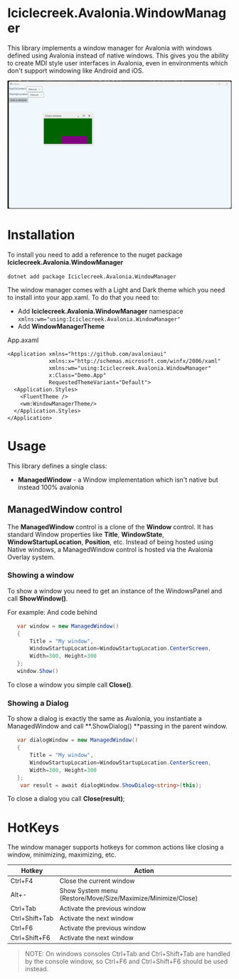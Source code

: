 # Iciclecreek.Avalonia.WindowManager
This library implements a window manager for Avalonia with windows defined using Avalonia instead of native windows.
This gives you the ability to create MDI style user interfaces in Avalonia, even in environments which don't support windowing like Android and iOS.

![windows](https://raw.githubusercontent.com/tomlm/Iciclecreek.Avalonia.WindowManager/refs/heads/main/windows.gif)

# Installation
To install you need to add a reference to the nuget package **Iciclecreek.Avalonia.WindowManager**

```dotnet add package Iciclecreek.Avalonia.WindowManager```

The window manager comes with a Light and Dark theme which you need to install into your app.xaml.
To do that you need to:
* Add **Iciclecreek.Avalonia.WindowManager** namespace  ```xmlns:wm="using:Iciclecreek.Avalonia.WindowManager"```
* Add **WindowManagerTheme** 

App.axaml
```
<Application xmlns="https://github.com/avaloniaui"
             xmlns:x="http://schemas.microsoft.com/winfx/2006/xaml"
             xmlns:wm="using:Iciclecreek.Avalonia.WindowManager"
             x:Class="Demo.App"
             RequestedThemeVariant="Default">
  <Application.Styles>
    <FluentTheme />
    <wm:WindowManagerTheme/>
  </Application.Styles>
</Application>
```

# Usage
This library defines a single class:
* **ManagedWindow** - a Window implementation which isn't native but instead 100% avalonia 
 
## ManagedWindow control
The **ManagedWindow** control is a clone of the **Window** control. It has standard Window properties like **Title**, **WindowState**, **WindowStartupLocation**, **Position**, etc.
Instead of being hosted using Native windows, a ManagedWindow control is hosted via the Avalonia Overlay system.

### Showing a window
To show a window you need to get an instance of the WindowsPanel and call **ShowWindow()**.

For example:
And code behind
```cs
   var window = new ManagedWindow()
   {
       Title = "My window",
       WindowStartupLocation=WindowStartupLocation.CenterScreen,
       Width=300, Height=300
   };
   window.Show()
```

To close a window you simple call **Close()**.

### Showing a Dialog
To show a dialog is exactly the same as Avalonia, you instantiate a ManagedWindow and call **.ShowDialog() **passing in the parent window.
```cs
   var dialogWindow = new ManagedWindow()
   {
       Title = "My window",
       WindowStartupLocation=WindowStartupLocation.CenterScreen,
       Width=300, Height=300
   };
    var result = await dialogWindow.ShowDialog<string>(this);
```

To close a dialog you call **Close(result)**;

# HotKeys
The window manager supports hotkeys for common actions like closing a window, minimizing, maximizing, etc.

|Hotkey | Action |
|--------|--------|
|Ctrl+F4 | Close the current window |
|Alt+-| Show System menu (Restore/Move/Size/Maximize/Minimize/Close)|
|Ctrl+Tab| Activate the previous window |
|Ctrl+Shift+Tab | Activate the next window |
|Ctrl+F6| Activate the previous window |
|Ctrl+Shift+F6| Activate the next window |

> NOTE: On windows consoles Ctrl+Tab and Ctrl+Shift+Tab are handled by the console window, so Ctrl+F6 and Ctrl+Shift+F6 should be used instead.


